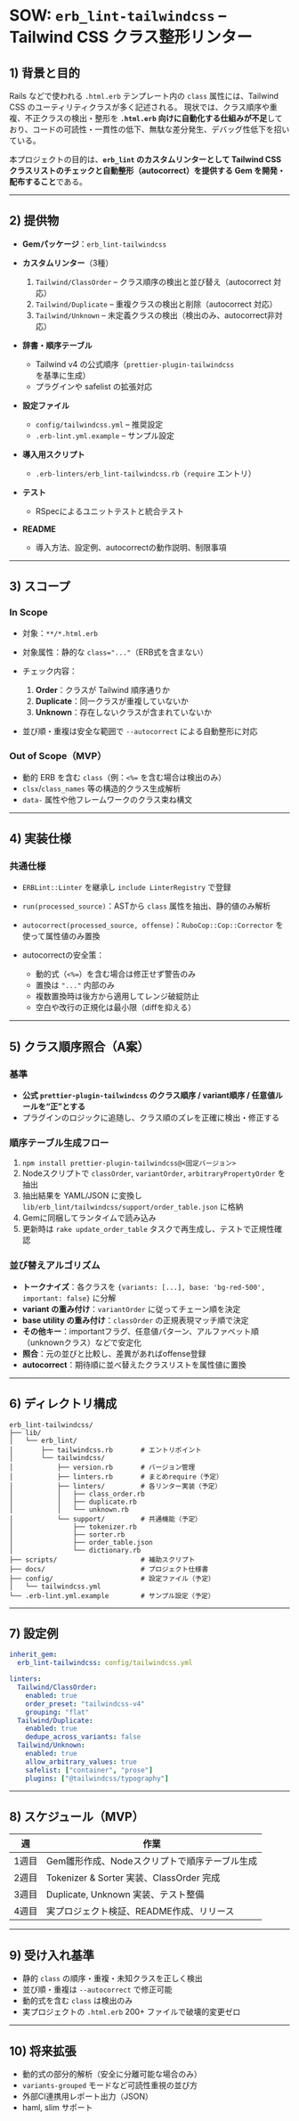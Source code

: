 # SOW: `erb_lint-tailwindcss` – Tailwind CSS クラス整形リンター

## 1) 背景と目的

Rails などで使われる `.html.erb` テンプレート内の `class` 属性には、Tailwind CSS のユーティリティクラスが多く記述される。
現状では、クラス順序や重複、不正クラスの検出・整形を **`.html.erb` 向けに自動化する仕組みが不足**しており、コードの可読性・一貫性の低下、無駄な差分発生、デバッグ性低下を招いている。

本プロジェクトの目的は、**`erb_lint` のカスタムリンターとして Tailwind CSS クラスリストのチェックと自動整形（autocorrect）を提供する Gem を開発・配布すること**である。

---

## 2) 提供物

* **Gemパッケージ**：`erb_lint-tailwindcss`
* **カスタムリンター**（3種）

  1. `Tailwind/ClassOrder` – クラス順序の検出と並び替え（autocorrect 対応）
  2. `Tailwind/Duplicate` – 重複クラスの検出と削除（autocorrect 対応）
  3. `Tailwind/Unknown` – 未定義クラスの検出（検出のみ、autocorrect非対応）
* **辞書・順序テーブル**

  * Tailwind v4 の公式順序（`prettier-plugin-tailwindcss` を基準に生成）
  * プラグインや safelist の拡張対応
* **設定ファイル**

  * `config/tailwindcss.yml` – 推奨設定
  * `.erb-lint.yml.example` – サンプル設定
* **導入用スクリプト**

  * `.erb-linters/erb_lint-tailwindcss.rb`（`require` エントリ）
* **テスト**

  * RSpecによるユニットテストと統合テスト
* **README**

  * 導入方法、設定例、autocorrectの動作説明、制限事項

---

## 3) スコープ

### In Scope

* 対象：`**/*.html.erb`
* 対象属性：静的な `class="..."`（ERB式を含まない）
* チェック内容：

  1. **Order**：クラスが Tailwind 順序通りか
  2. **Duplicate**：同一クラスが重複していないか
  3. **Unknown**：存在しないクラスが含まれていないか
* 並び順・重複は安全な範囲で `--autocorrect` による自動整形に対応

### Out of Scope（MVP）

* 動的 ERB を含む `class`（例：`<%=` を含む場合は検出のみ）
* `clsx`/`class_names` 等の構造的クラス生成解析
* `data-` 属性や他フレームワークのクラス束ね構文

---

## 4) 実装仕様

### 共通仕様

* `ERBLint::Linter` を継承し `include LinterRegistry` で登録
* `run(processed_source)`：ASTから `class` 属性を抽出、静的値のみ解析
* `autocorrect(processed_source, offense)`：`RuboCop::Cop::Corrector` を使って属性値のみ置換
* autocorrectの安全策：

  * 動的式（`<%=`）を含む場合は修正せず警告のみ
  * 置換は `"..."` 内部のみ
  * 複数置換時は後方から適用してレンジ破綻防止
  * 空白や改行の正規化は最小限（diffを抑える）

---

## 5) クラス順序照合（A案）

### 基準

* **公式 `prettier-plugin-tailwindcss` のクラス順序 / variant順序 / 任意値ルールを“正”とする**
* プラグインのロジックに追随し、クラス順のズレを正確に検出・修正する

### 順序テーブル生成フロー

1. `npm install prettier-plugin-tailwindcss@<固定バージョン>`
2. Nodeスクリプトで `classOrder`, `variantOrder`, `arbitraryPropertyOrder` を抽出
3. 抽出結果を YAML/JSON に変換し `lib/erb_lint/tailwindcss/support/order_table.json` に格納
4. Gemに同梱してランタイムで読み込み
5. 更新時は `rake update_order_table` タスクで再生成し、テストで正規性確認

### 並び替えアルゴリズム

* **トークナイズ**：各クラスを `{variants: [...], base: 'bg-red-500', important: false}` に分解
* **variant の重み付け**：`variantOrder` に従ってチェーン順を決定
* **base utility の重み付け**：`classOrder` の正規表現マッチ順で決定
* **その他キー**：importantフラグ、任意値パターン、アルファベット順（unknownクラス）などで安定化
* **照合**：元の並びと比較し、差異があればoffense登録
* **autocorrect**：期待順に並べ替えたクラスリストを属性値に置換

---

## 6) ディレクトリ構成

```
erb_lint-tailwindcss/
├── lib/
│   └── erb_lint/
│       ├── tailwindcss.rb       # エントリポイント
│       └── tailwindcss/
│           ├── version.rb       # バージョン管理
│           ├── linters.rb       # まとめrequire（予定）
│           ├── linters/         # 各リンター実装（予定）
│           │   ├── class_order.rb
│           │   ├── duplicate.rb
│           │   └── unknown.rb
│           └── support/         # 共通機能（予定）
│               ├── tokenizer.rb
│               ├── sorter.rb
│               ├── order_table.json
│               └── dictionary.rb
├── scripts/                     # 補助スクリプト
├── docs/                        # プロジェクト仕様書
├── config/                      # 設定ファイル（予定）
│   └── tailwindcss.yml
└── .erb-lint.yml.example        # サンプル設定（予定）
```

---

## 7) 設定例

```yaml
inherit_gem:
  erb_lint-tailwindcss: config/tailwindcss.yml

linters:
  Tailwind/ClassOrder:
    enabled: true
    order_preset: "tailwindcss-v4"
    grouping: "flat"
  Tailwind/Duplicate:
    enabled: true
    dedupe_across_variants: false
  Tailwind/Unknown:
    enabled: true
    allow_arbitrary_values: true
    safelist: ["container", "prose"]
    plugins: ["@tailwindcss/typography"]
```

---

## 8) スケジュール（MVP）

| 週   | 作業                                  |
| --- | ----------------------------------- |
| 1週目 | Gem雛形作成、Nodeスクリプトで順序テーブル生成          |
| 2週目 | Tokenizer & Sorter 実装、ClassOrder 完成 |
| 3週目 | Duplicate, Unknown 実装、テスト整備         |
| 4週目 | 実プロジェクト検証、README作成、リリース             |

---

## 9) 受け入れ基準

* 静的 `class` の順序・重複・未知クラスを正しく検出
* 並び順・重複は `--autocorrect` で修正可能
* 動的式を含む `class` は検出のみ
* 実プロジェクトの `.html.erb` 200+ ファイルで破壊的変更ゼロ

---

## 10) 将来拡張

* 動的式の部分的解析（安全に分離可能な場合のみ）
* `variants-grouped` モードなど可読性重視の並び方
* 外部CI連携用レポート出力（JSON）
* haml, slim サポート
